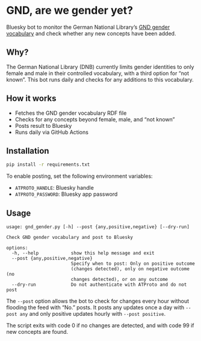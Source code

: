 # GND, are we gender yet?

Bluesky bot to monitor the German National Library’s [GND gender vocabulary](https://d-nb.info/standards/vocab/gnd/gender.html) and check whether any new concepts have been added.

## Why?

The German National Library (DNB) currently limits gender identities to only female and male in their controlled vocabulary, with a third option for “not known”.
This bot runs daily and checks for any additions to this vocabulary.

## How it works

- Fetches the GND gender vocabulary RDF file
- Checks for any concepts beyond female, male, and “not known”
- Posts result to Bluesky
- Runs daily via GitHub Actions

## Installation

```bash
pip install -r requirements.txt
```

To enable posting, set the following environment variables:

- `ATPROTO_HANDLE`: Bluesky handle
- `ATPROTO_PASSWORD`: Bluesky app password

## Usage

```
usage: gnd_gender.py [-h] --post {any,positive,negative} [--dry-run]

Check GND gender vocabulary and post to Bluesky

options:
  -h, --help            show this help message and exit
  --post {any,positive,negative}
                        Specify when to post: Only on positive outcome
                        (changes detected), only on negative outcome (no
                        changes detected), or on any outcome
  --dry-run             Do not authenticate with ATProto and do not post
```

The `--post` option allows the bot to check for changes every hour without flooding the feed with “No.” posts. It posts any updates once a day with `--post any` and only positive updates hourly with `--post positive`.

The script exits with code 0 if no changes are detected, and with code 99 if new concepts are found.
